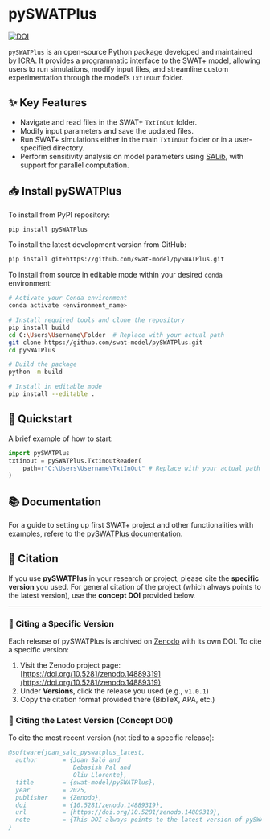 # pySWATPlus


[![DOI](https://zenodo.org/badge/DOI/10.5281/zenodo.14889320.svg)](https://doi.org/10.5281/zenodo.14889320)


`pySWATPlus` is an open-source Python package developed and maintained by [ICRA](https://icra.cat/).
It provides a programmatic interface to the SWAT+ model, allowing users to run simulations, modify input files, and streamline custom experimentation through the model’s `TxtInOut` folder.


## ✨ Key Features

- Navigate and read files in the SWAT+ `TxtInOut` folder.
- Modify input parameters and save the updated files.
- Run SWAT+ simulations either in the main `TxtInOut` folder or in a user-specified directory.
- Perform sensitivity analysis on model parameters using [SALib](https://github.com/SALib/SALib), with support for parallel computation.



## 📥 Install pySWATPlus

To install from PyPI repository:

```bash
pip install pySWATPlus
```

To install the latest development version from GitHub:

```bash
pip install git+https://github.com/swat-model/pySWATPlus.git
```

To install from source in editable mode within your desired `conda` environment:

```bash
# Activate your Conda environment
conda activate <environment_name>

# Install required tools and clone the repository
pip install build
cd C:\Users\Username\Folder  # Replace with your actual path
git clone https://github.com/swat-model/pySWATPlus.git
cd pySWATPlus

# Build the package
python -m build

# Install in editable mode
pip install --editable .
```

## 🚀 Quickstart
A brief example of how to start:

```python
import pySWATPlus
txtinout = pySWATPlus.TxtinoutReader(
    path=r"C:\Users\Username\TxtInOut" # Replace with your actual path
)
```

## 📚 Documentation

For a guide to setting up first SWAT+ project and other functionalities with examples,
refere to the [pySWATPlus documentation](https://pyswatplus.readthedocs.io/en/latest/).



## 📖 Citation
If you use **pySWATPlus** in your research or project, please cite the **specific version** you used. For general citation of the project (which always points to the latest version), use the **concept DOI** provided below.

---

### 🔹 Citing a Specific Version

Each release of pySWATPlus is archived on [Zenodo](https://zenodo.org/) with its own DOI. To cite a specific version:

1. Visit the Zenodo project page: [https://doi.org/10.5281/zenodo.14889319](https://doi.org/10.5281/zenodo.14889319)
2. Under **Versions**, click the release you used (e.g., `v1.0.1`)
3. Copy the citation format provided there (BibTeX, APA, etc.)

### 🔹 Citing the Latest Version (Concept DOI)

To cite the most recent version (not tied to a specific release):

```bibtex
@software{joan_salo_pyswatplus_latest,
  author       = {Joan Saló and
                  Debasish Pal and
                  Oliu Llorente},
  title        = {swat-model/pySWATPlus},
  year         = 2025,
  publisher    = {Zenodo},
  doi          = {10.5281/zenodo.14889319},
  url          = {https://doi.org/10.5281/zenodo.14889319},
  note         = {This DOI always points to the latest version of pySWATPlus.},
}
```